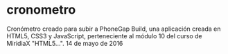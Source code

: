 # cronometro
Cronómetro creado para subir a PhoneGap Build, una aplicación creada en HTML5, CSS3 y JavaScript, perteneciente al módulo 10 del curso de MiridiaX "HTML5...".
14 de mayo de 2016
